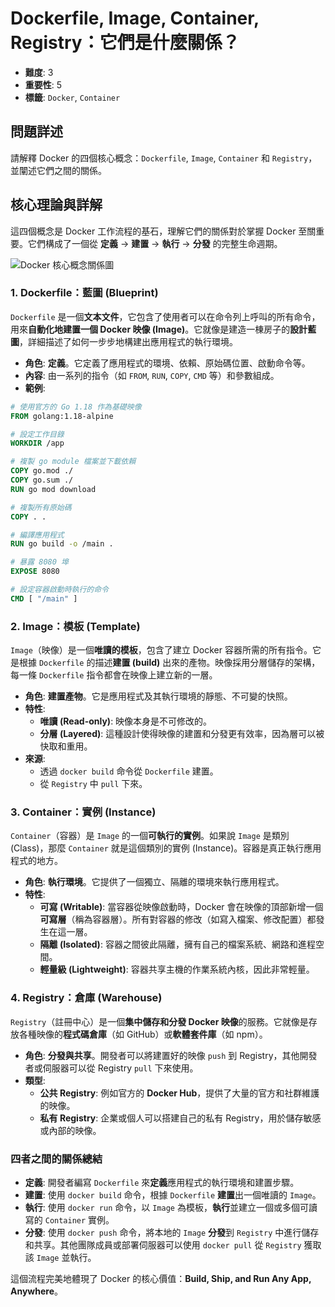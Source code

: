 # Dockerfile, Image, Container, Registry：它們是什麼關係？

- **難度**: 3
- **重要性**: 5
- **標籤**: `Docker`, `Container`

## 問題詳述

請解釋 Docker 的四個核心概念：`Dockerfile`, `Image`, `Container` 和 `Registry`，並闡述它們之間的關係。

## 核心理論與詳解

這四個概念是 Docker 工作流程的基石，理解它們的關係對於掌握 Docker 至關重要。它們構成了一個從 **定義** -> **建置** -> **執行** -> **分發** 的完整生命週期。

![Docker 核心概念關係圖](https://i.imgur.com/3aGg3q6.png)

### 1. Dockerfile：藍圖 (Blueprint)

`Dockerfile` 是一個**文本文件**，它包含了使用者可以在命令列上呼叫的所有命令，用來**自動化地建置一個 Docker 映像 (Image)**。它就像是建造一棟房子的**設計藍圖**，詳細描述了如何一步步地構建出應用程式的執行環境。

- **角色**: **定義**。它定義了應用程式的環境、依賴、原始碼位置、啟動命令等。
- **內容**: 由一系列的指令（如 `FROM`, `RUN`, `COPY`, `CMD` 等）和參數組成。
- **範例**:

```dockerfile
# 使用官方的 Go 1.18 作為基礎映像
FROM golang:1.18-alpine

# 設定工作目錄
WORKDIR /app

# 複製 go module 檔案並下載依賴
COPY go.mod ./
COPY go.sum ./
RUN go mod download

# 複製所有原始碼
COPY . .

# 編譯應用程式
RUN go build -o /main .

# 暴露 8080 埠
EXPOSE 8080

# 設定容器啟動時執行的命令
CMD [ "/main" ]
```

### 2. Image：模板 (Template)

`Image`（映像）是一個**唯讀的模板**，包含了建立 Docker 容器所需的所有指令。它是根據 `Dockerfile` 的描述**建置 (build)** 出來的產物。映像採用分層儲存的架構，每一條 `Dockerfile` 指令都會在映像上建立新的一層。

- **角色**: **建置產物**。它是應用程式及其執行環境的靜態、不可變的快照。
- **特性**:
  - **唯讀 (Read-only)**: 映像本身是不可修改的。
  - **分層 (Layered)**: 這種設計使得映像的建置和分發更有效率，因為層可以被快取和重用。
- **來源**:
  - 透過 `docker build` 命令從 `Dockerfile` 建置。
  - 從 `Registry` 中 `pull` 下來。

### 3. Container：實例 (Instance)

`Container`（容器）是 `Image` 的一個**可執行的實例**。如果說 `Image` 是類別 (Class)，那麼 `Container` 就是這個類別的實例 (Instance)。容器是真正執行應用程式的地方。

- **角色**: **執行環境**。它提供了一個獨立、隔離的環境來執行應用程式。
- **特性**:
  - **可寫 (Writable)**: 當容器從映像啟動時，Docker 會在映像的頂部新增一個**可寫層**（稱為容器層）。所有對容器的修改（如寫入檔案、修改配置）都發生在這一層。
  - **隔離 (Isolated)**: 容器之間彼此隔離，擁有自己的檔案系統、網路和進程空間。
  - **輕量級 (Lightweight)**: 容器共享主機的作業系統內核，因此非常輕量。

### 4. Registry：倉庫 (Warehouse)

`Registry`（註冊中心）是一個**集中儲存和分發 Docker 映像**的服務。它就像是存放各種映像的**程式碼倉庫**（如 GitHub）或**軟體套件庫**（如 npm）。

- **角色**: **分發與共享**。開發者可以將建置好的映像 `push` 到 Registry，其他開發者或伺服器可以從 Registry `pull` 下來使用。
- **類型**:
  - **公共 Registry**: 例如官方的 **Docker Hub**，提供了大量的官方和社群維護的映像。
  - **私有 Registry**: 企業或個人可以搭建自己的私有 Registry，用於儲存敏感或內部的映像。

### 四者之間的關係總結

- **定義**: 開發者編寫 `Dockerfile` 來**定義**應用程式的執行環境和建置步驟。
- **建置**: 使用 `docker build` 命令，根據 `Dockerfile` **建置**出一個唯讀的 `Image`。
- **執行**: 使用 `docker run` 命令，以 `Image` 為模板，**執行**並建立一個或多個可讀寫的 `Container` 實例。
- **分發**: 使用 `docker push` 命令，將本地的 `Image` **分發**到 `Registry` 中進行儲存和共享。其他團隊成員或部署伺服器可以使用 `docker pull` 從 `Registry` 獲取該 `Image` 並執行。

這個流程完美地體現了 Docker 的核心價值：**Build, Ship, and Run Any App, Anywhere**。